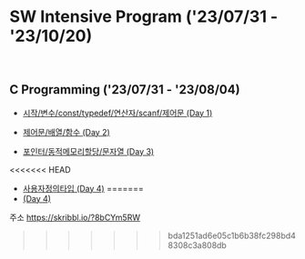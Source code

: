 # SW Intensive Program ('23/07/31 - '23/10/20)
<br>

## C Programming ('23/07/31 - '23/08/04)
- [시작/변수/const/typedef/연산자/scanf/제어문 (Day 1)](https://github.com/wew97/HMC_SWIP/tree/main/swip_c_230731)

- [제어문/배열/함수 (Day 2)](https://github.com/wew97/HMC_SWIP/tree/main/swip_c_230801)

- [포인터/동적메모리할당/문자열 (Day 3)](https://github.com/wew97/HMC_SWIP/tree/main/swip_c_230802)

<<<<<<< HEAD
- [사용자정의타입 (Day 4)](https://github.com/wew97/HMC_SWIP/tree/main/swip_c_230803)
=======
- [(Day 4)](https://github.com/wew97/HMC_SWIP/tree/main/swip_c_230803)


주소
https://skribbl.io/?8bCYm5RW
>>>>>>> bda1251ad6e05c1b6b38fc298bd48308c3a808db
